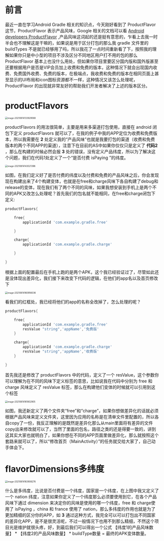 # 前言

最近一直在学习Android Gradle 相关的知识点，今天刚好看到了 ProductFlavor 这节，ProductFlavor 表示产品风味，Google 相关的文档可以看 [Android developers ProductFlavor](https://developer.android.google.cn/reference/tools/gradle-api/7.1/com/android/build/api/dsl/ProductFlavor?hl=en) ,产品风味这词起的还是挺有意思的，乍看上去我一时半会也不理解这是干嘛的，如果说是用于区分打包的那么我 gradle 文件里的 buildTypes 不是就已经够用了吗，所以我花了一点时间重新看了下，按照我的理解如果你只是中小型的项目不涉及区分不同地区用户打不用的包的那么 ProductFlavor 基本上也没什么用处，但如果你项目里要区分国内版和国外版甚至还要根据用户是否是VIP会员加上收费和免费的版本，这种情况下就会出现国内收费、免费国外收费、免费的版本，在极端点，我收费和免费的版本在相同页面上甚至显示的UI布局和icon图标资源都不一样，这种情况又该怎么处理呢，ProductFlavor 的出现就非常友好的帮助我们开发者解决了上述的版本区分。

# productFlavors

<img src="https://cdn.jsdelivr.net/gh/ArrayTeng/resource@main/img/image-20210614133929588.png" alt="image-20210614133929588" style="zoom:50%;" />

productFlavors 的用法很简单，主要是用来多渠道打包使用，直接在 android 闭包下定义 productFlavors 就可以了，在我的例子中我的APP定位为收费和免费版本，所以我需要在 **2** 处定义我的“产品风味”也就是我要打包的渠道（收费和免费版本的两个不同APP的渠道），注意下在目前的AS中如果你仅仅只是定义了 **代码2** ，那么在构建的时候必然会报 **3** 处的错误，没有定义产品纬度，所以为了解决这个问题，我们在代码1处定义了一个“是否付费 isPaying ”的纬度。

<img src="https://cdn.jsdelivr.net/gh/ArrayTeng/resource@main/img/image-20210614143021396.png" alt="image-20210614143021396" style="zoom:50%;" />

如图，在我们定义好了是否付费的纬度以及付费和免费的产品风味之后，你会发现现在构建出来了4个构建变体，也就是在free和charge风味下各自构建了debug和release的变体，现在我们有了两个不同的风味，如果我想安装到手机上是两个不同的APK又改怎么处理呢？首先我们的包名就不能相同，在free和charge闭包下定义:

```groovy
productFlavors{

    free{
        applicationId 'com.example.gradle.free'

    }

    charge{
        applicationId 'com.example.gradle.charge'

    }

}
```

根据上面的配置最后在手机上跑的是两个APK，这个我已经验证过了，尽管如此还是没体现出差异化，我们接下来改变下代码的逻辑，在他们的app名以及首页修改下

<img src="https://cdn.jsdelivr.net/gh/ArrayTeng/resource@main/img/image-20210614160956036.png" alt="image-20210614160956036" style="zoom:50%;" />



看我们的红框处，我已经将他们的app的名称全改掉了，怎么处理的呢？

```groovy
productFlavors{

    free{
        applicationId 'com.example.gradle.free'
        resValue "string",'appName','免费版'
    }

    charge{
        applicationId 'com.example.gradle.charge'
        resValue "string",'appName','收费版'
    }

}
```

首先我还是修改了 productFlavors 中的代码，定义了一个 resValue，这个参数你可以理解为在不同的风味下定义标签的意思，比如说我在代码中分别为 free 和 charge 风味定义了 resValue 标签，那么在构建他们变体的时候就可以引用到这个标签

<img src="https://cdn.jsdelivr.net/gh/ArrayTeng/resource@main/img/image-20210614161802905.png" alt="image-20210614161802905" style="zoom:50%;" />

如图，我还新定义了两个文件夹“free”和“charge”，如果你想做差异化的话就必须根据产品风味来定义文件夹，这里因为应用的名称是在清单文件里配置的，所以各自copy了一份，我反正理解的是既然是差异化那么从main里面将有差异的文件copy出来修改就可以了，当然了里面的包名，路径之类的还是得要一致的，讲到这其实大家也就明白了，如果你想在不同的APP页面里做差异化，那么就按照这个套路来就可以了，所以“修改首页（MainActivity）”的任务就交给大家了，自己动手体会下。

# flavorDimensions多纬度

<img src="https://cdn.jsdelivr.net/gh/ArrayTeng/resource@main/img/image-20210614163908276.png" alt="image-20210614163908276" style="zoom:50%;" />

什么是多纬度，比说是否付费是一个纬度，国家是一个纬度，在上图中我又定义了一个 nation 纬度，注意如果你定义了一个纬度那么必须要使用到它，在各个产品风味下通过 dimension 来决定你的风味是使用的哪一个纬度，free 和 charge使用了 isPaying ，china 和 france 使用了 nation，那么多纬度的作用也就是为了更加精细的区分你的APP，如 **3** 通过这种方式，我完全可以可以打包出不同国家的差异化APP，是不是很灵活呢，不过一般情况下也用不到那么精细，不然这个项目光是维护就很头疼，好，到最后我们可以得出一个公式 【纬度1的产品风味数量】 * 【纬度2的产品风味数量】 * buildType数量 = 最终的APK变体数量。 